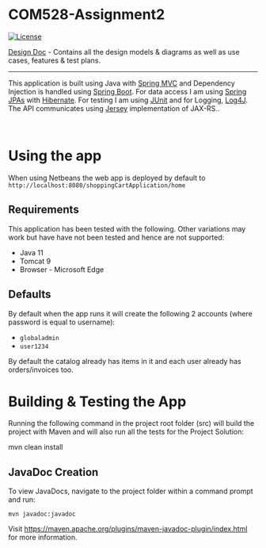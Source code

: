 # COM528-Assignment2
[![License](https://img.shields.io/badge/License-Apache_2.0-blue.svg)](https://opensource.org/licenses/Apache-2.0)

[Design Doc](https://github.com/RyanGaudion/COM528-Assignment2/blob/main/DESIGN.md) - Contains all the design models & diagrams as well as use cases, features & test plans.


--- 
This application is built using Java with [Spring MVC](https://docs.spring.io/spring-framework/docs/3.2.x/spring-framework-reference/html/mvc.html) and Dependency Injection is handled using [Spring Boot](https://spring.io/projects/spring-boot). For data access I am using [Spring JPAs](https://spring.io/projects/spring-data-jpa) with [Hibernate](https://www.baeldung.com/the-persistence-layer-with-spring-and-jpa). For testing I am using [JUnit](https://junit.org/junit5/) and for Logging, [Log4J](https://logging.apache.org/log4j/2.x/). The API communicates using [Jersey](https://eclipse-ee4j.github.io/jersey/) implementation of JAX-RS..

</br>


# Using the app
When using Netbeans the web app is deployed by default to `http://localhost:8080/shoppingCartApplication/home`

## Requirements
This application has been tested with the following. Other variations may work but have have not been tested and hence are not supported:
 - Java 11
 - Tomcat 9
 - Browser - Microsoft Edge

## Defaults
By default when the app runs it will create the following 2 accounts (where password is equal to username):
 - `globaladmin`
 - `user1234`

 By default the catalog already has items in it and each user already has orders/invoices too.

# Building & Testing the App
Running the following command in the project root folder (src) will build the project with Maven and will also run all the tests for the Project Solution:

mvn clean install

## JavaDoc Creation
To view JavaDocs, navigate to the project folder within a command prompt and run:

`mvn javadoc:javadoc`

Visit https://maven.apache.org/plugins/maven-javadoc-plugin/index.html for more information.
